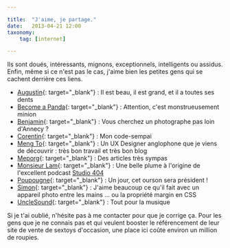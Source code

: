 ```yaml
---

title:  "J'aime, je partage."
date:   2013-04-21 12:00
taxonomy:
    tag: [internet]

---
```


Ils sont doués, intéressants, mignons, exceptionnels, intelligents ou assidus. Enfin, même si ce n'est pas le cas, j'aime bien les petites gens qui se cachent derrière ces liens.

* [Augustin](http://www.augustinmenou.fr/){: target="_blank"} : Il est beau, il est grand, et il a toutes ses dents
* [Become a Panda](http://becomeapanda.tumblr.com/){: target="_blank"} : Attention, c'est monstrueusement minion
* [Benjamin](http://www.benjaminretho.com/){: target="_blank"} : Vous cherchez un photographe pas loin d'Annecy ?
* [Corentin](http://blog.corentin-hatte.eu/){: target="_blank"} : Mon code-sempai
* [Meng To](http://mengto.com){: target="_blank"} : Un UX Designer anglophone que je viens de découvrir : très bon travail et très bon blog
* [Meporg](http://www.meporg.com/){: target="_blank"} : Des articles très sympas
* [Monsieur Lam](http://www.monsieurlam.com/){: target="_blank"} : Une belle plume à l'origine de l'excellent podcast [Studio 404](http://soundcloud.com/studio404)
* [Poupougne](http://www.poupougne.com/){: target="_blank"} : Un jour, cet ourson sera président !
* [Simon](http://www.simonhermine.fr/){: target="_blank"} : J'aime beaucoup ce qu'il fait avec un appareil photo entre les mains ... ou la propriété margin en CSS
* [UncleSound](http://www.unclesound.fr/){: target="_blank"} : Tout pour la musique

Si je t'ai oublié, n'hésite pas à me contacter pour que je corrige ça. Pour les gens que je ne connais pas et qui veulent booster le référencement de leur site de vente de sextoys d'occasion, une place ici coûte environ un million de roupies.